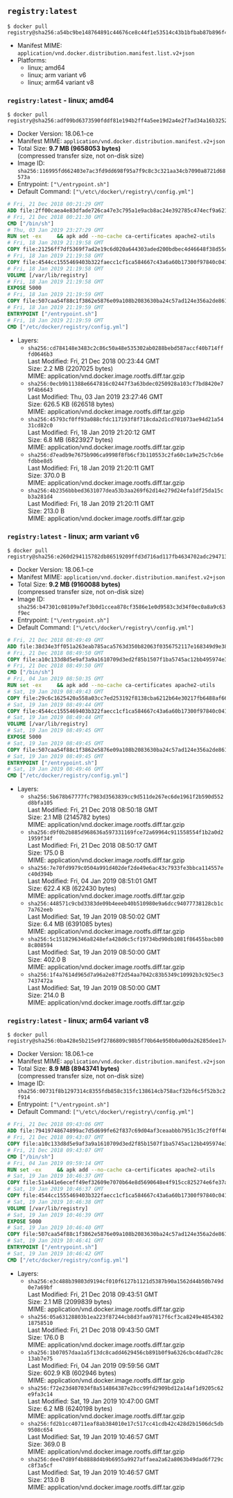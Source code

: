 ## `registry:latest`

```console
$ docker pull registry@sha256:a54bc9be148764891c44676ce8c44f1e53514c43b1bfbab87b896f4b9f0b5d99
```

-	Manifest MIME: `application/vnd.docker.distribution.manifest.list.v2+json`
-	Platforms:
	-	linux; amd64
	-	linux; arm variant v6
	-	linux; arm64 variant v8

### `registry:latest` - linux; amd64

```console
$ docker pull registry@sha256:adf09bd6373590fddf81e194b2ff4a5ee19d2a4e2f7ad34a16b3252460df3a32
```

-	Docker Version: 18.06.1-ce
-	Manifest MIME: `application/vnd.docker.distribution.manifest.v2+json`
-	Total Size: **9.7 MB (9658053 bytes)**  
	(compressed transfer size, not on-disk size)
-	Image ID: `sha256:116995fd662403e7ac3fd9dd698f95a7f9c8c3c321aa34cb7090a8721d68573a`
-	Entrypoint: `["\/entrypoint.sh"]`
-	Default Command: `["\/etc\/docker\/registry\/config.yml"]`

```dockerfile
# Fri, 21 Dec 2018 00:21:29 GMT
ADD file:2ff00caea4e83dfade726ca47e3c795a1e9acb8ac24e392785c474ecf9a621f2 in / 
# Fri, 21 Dec 2018 00:21:30 GMT
CMD ["/bin/sh"]
# Thu, 03 Jan 2019 23:27:29 GMT
RUN set -ex     && apk add --no-cache ca-certificates apache2-utils
# Fri, 18 Jan 2019 21:19:58 GMT
COPY file:21256ff7df5369f7ad2e19c6d020a644303aded200bdbec4d46648f38d55df78 in /bin/registry 
# Fri, 18 Jan 2019 21:19:58 GMT
COPY file:4544cc1555469403b322faecc1cf1ca584667c43a6a60b17300f97840c04196e in /etc/docker/registry/config.yml 
# Fri, 18 Jan 2019 21:19:58 GMT
VOLUME [/var/lib/registry]
# Fri, 18 Jan 2019 21:19:58 GMT
EXPOSE 5000
# Fri, 18 Jan 2019 21:19:59 GMT
COPY file:507caa54f88c1f3862e5876e09a108b2083630ba24c57ad124e356a2de861d62 in /entrypoint.sh 
# Fri, 18 Jan 2019 21:19:59 GMT
ENTRYPOINT ["/entrypoint.sh"]
# Fri, 18 Jan 2019 21:19:59 GMT
CMD ["/etc/docker/registry/config.yml"]
```

-	Layers:
	-	`sha256:cd784148e3483c2c86c50a48e535302ab0288bebd587accf40b714fffd0646b3`  
		Last Modified: Fri, 21 Dec 2018 00:23:44 GMT  
		Size: 2.2 MB (2207025 bytes)  
		MIME: application/vnd.docker.image.rootfs.diff.tar.gzip
	-	`sha256:0ecb9b11388e6647816c02447f3a63bdec0250928a103cf7bd8420e79f4b6643`  
		Last Modified: Thu, 03 Jan 2019 23:27:46 GMT  
		Size: 626.5 KB (626518 bytes)  
		MIME: application/vnd.docker.image.rootfs.diff.tar.gzip
	-	`sha256:45793cf0ff93a088cfdc117193f8f718cda2d1cd701073ae94d21a5431cd82c0`  
		Last Modified: Fri, 18 Jan 2019 21:20:12 GMT  
		Size: 6.8 MB (6823927 bytes)  
		MIME: application/vnd.docker.image.rootfs.diff.tar.gzip
	-	`sha256:d7eadb9e7675b906ca9998f8fb6cf3b110553c2fa60c1a9e25c7cb6efdbbe8d5`  
		Last Modified: Fri, 18 Jan 2019 21:20:11 GMT  
		Size: 370.0 B  
		MIME: application/vnd.docker.image.rootfs.diff.tar.gzip
	-	`sha256:4b2356bbbed3631077dea53b3aa269f62d14e279d24efa1df25da15cb3a281d4`  
		Last Modified: Fri, 18 Jan 2019 21:20:11 GMT  
		Size: 213.0 B  
		MIME: application/vnd.docker.image.rootfs.diff.tar.gzip

### `registry:latest` - linux; arm variant v6

```console
$ docker pull registry@sha256:e260d294115782db86519209ffd3d716ad117fb4634702adc29471371b1b2874
```

-	Docker Version: 18.06.1-ce
-	Manifest MIME: `application/vnd.docker.distribution.manifest.v2+json`
-	Total Size: **9.2 MB (9160088 bytes)**  
	(compressed transfer size, not on-disk size)
-	Image ID: `sha256:b47301c08109a7ef3b0d1ccea878cf3586e1e0d9583c3d34f0ec0a8a9c63f9ec`
-	Entrypoint: `["\/entrypoint.sh"]`
-	Default Command: `["\/etc\/docker\/registry\/config.yml"]`

```dockerfile
# Fri, 21 Dec 2018 08:49:49 GMT
ADD file:38d34e3ff051a263eab785aca5763d350b82063f0356752117e168349d9e3811 in / 
# Fri, 21 Dec 2018 08:49:50 GMT
COPY file:a10c133d8d5e9af3a9a1610709d3ed2f85b1507f1ba5745ac12bb495974e3fe6 in /etc/localtime 
# Fri, 21 Dec 2018 08:49:50 GMT
CMD ["/bin/sh"]
# Fri, 04 Jan 2019 08:50:35 GMT
RUN set -ex     && apk add --no-cache ca-certificates apache2-utils
# Sat, 19 Jan 2019 08:49:43 GMT
COPY file:29c6c1625420a558a03cc7ed253192f8138cba6212b64e30217fb6488af668e2 in /bin/registry 
# Sat, 19 Jan 2019 08:49:44 GMT
COPY file:4544cc1555469403b322faecc1cf1ca584667c43a6a60b17300f97840c04196e in /etc/docker/registry/config.yml 
# Sat, 19 Jan 2019 08:49:44 GMT
VOLUME [/var/lib/registry]
# Sat, 19 Jan 2019 08:49:45 GMT
EXPOSE 5000
# Sat, 19 Jan 2019 08:49:45 GMT
COPY file:507caa54f88c1f3862e5876e09a108b2083630ba24c57ad124e356a2de861d62 in /entrypoint.sh 
# Sat, 19 Jan 2019 08:49:45 GMT
ENTRYPOINT ["/entrypoint.sh"]
# Sat, 19 Jan 2019 08:49:46 GMT
CMD ["/etc/docker/registry/config.yml"]
```

-	Layers:
	-	`sha256:5b678b67777fc7983d3563839cc9d511de267ec6de1961f2b590d552d8bfa105`  
		Last Modified: Fri, 21 Dec 2018 08:50:18 GMT  
		Size: 2.1 MB (2145782 bytes)  
		MIME: application/vnd.docker.image.rootfs.diff.tar.gzip
	-	`sha256:d9f0b2b885d968636a597331169fce72a69964c911558554f1b2a0d21959f34f`  
		Last Modified: Fri, 21 Dec 2018 08:50:17 GMT  
		Size: 175.0 B  
		MIME: application/vnd.docker.image.rootfs.diff.tar.gzip
	-	`sha256:7e70fd9979c0504a991d402def2de49e6ac43c7933fe3bbca114557ec40d394b`  
		Last Modified: Fri, 04 Jan 2019 08:51:01 GMT  
		Size: 622.4 KB (622430 bytes)  
		MIME: application/vnd.docker.image.rootfs.diff.tar.gzip
	-	`sha256:448571c9cbd3383de09b4eeeb40b510980e9a6dcc94077738128cb1c7a762eeb`  
		Last Modified: Sat, 19 Jan 2019 08:50:02 GMT  
		Size: 6.4 MB (6391085 bytes)  
		MIME: application/vnd.docker.image.rootfs.diff.tar.gzip
	-	`sha256:5c1518296346a8248efa428d6c5cf19734bd90db1081f86455bacb808c808594`  
		Last Modified: Sat, 19 Jan 2019 08:50:00 GMT  
		Size: 402.0 B  
		MIME: application/vnd.docker.image.rootfs.diff.tar.gzip
	-	`sha256:1f4a7614d965d7a96a2e87f2d54aa7042c83b5349c10992b3c925ec37437472a`  
		Last Modified: Sat, 19 Jan 2019 08:50:00 GMT  
		Size: 214.0 B  
		MIME: application/vnd.docker.image.rootfs.diff.tar.gzip

### `registry:latest` - linux; arm64 variant v8

```console
$ docker pull registry@sha256:0ba428e5b215e9f2786809c98b5f70b64e950b0a00da26285dee17496984000f
```

-	Docker Version: 18.06.1-ce
-	Manifest MIME: `application/vnd.docker.distribution.manifest.v2+json`
-	Total Size: **8.9 MB (8943741 bytes)**  
	(compressed transfer size, not on-disk size)
-	Image ID: `sha256:00731f8b1297314c8355fdb858c315fc138614cb758acf32bf6c5f52b3c2f914`
-	Entrypoint: `["\/entrypoint.sh"]`
-	Default Command: `["\/etc\/docker\/registry\/config.yml"]`

```dockerfile
# Fri, 21 Dec 2018 09:43:06 GMT
ADD file:79419748674899ac7d5d699fe62f837c69d04af3ceaabbb7951c35c2f0ff46fa in / 
# Fri, 21 Dec 2018 09:43:07 GMT
COPY file:a10c133d8d5e9af3a9a1610709d3ed2f85b1507f1ba5745ac12bb495974e3fe6 in /etc/localtime 
# Fri, 21 Dec 2018 09:43:07 GMT
CMD ["/bin/sh"]
# Fri, 04 Jan 2019 09:59:14 GMT
RUN set -ex     && apk add --no-cache ca-certificates apache2-utils
# Sat, 19 Jan 2019 10:46:37 GMT
COPY file:51a441e6eceff49ef32609e7070b64e8d5690648e4f915cc825274e6fe37aed2 in /bin/registry 
# Sat, 19 Jan 2019 10:46:37 GMT
COPY file:4544cc1555469403b322faecc1cf1ca584667c43a6a60b17300f97840c04196e in /etc/docker/registry/config.yml 
# Sat, 19 Jan 2019 10:46:38 GMT
VOLUME [/var/lib/registry]
# Sat, 19 Jan 2019 10:46:39 GMT
EXPOSE 5000
# Sat, 19 Jan 2019 10:46:40 GMT
COPY file:507caa54f88c1f3862e5876e09a108b2083630ba24c57ad124e356a2de861d62 in /entrypoint.sh 
# Sat, 19 Jan 2019 10:46:41 GMT
ENTRYPOINT ["/entrypoint.sh"]
# Sat, 19 Jan 2019 10:46:42 GMT
CMD ["/etc/docker/registry/config.yml"]
```

-	Layers:
	-	`sha256:e3c488b39803d9194cf010f6127b1121d5387b90a1562d44b50b749d0e7a69bf`  
		Last Modified: Fri, 21 Dec 2018 09:43:51 GMT  
		Size: 2.1 MB (2099839 bytes)  
		MIME: application/vnd.docker.image.rootfs.diff.tar.gzip
	-	`sha256:05a63128803b1ea223f87244cb8d3faa97817f6cf3ca8249e485430218758510`  
		Last Modified: Fri, 21 Dec 2018 09:43:50 GMT  
		Size: 176.0 B  
		MIME: application/vnd.docker.image.rootfs.diff.tar.gzip
	-	`sha256:1b07057daa1a5f13dc8cadd4629456cb891b0f9a6326cbc4dad7c28c13ab7e75`  
		Last Modified: Fri, 04 Jan 2019 09:59:56 GMT  
		Size: 602.9 KB (602946 bytes)  
		MIME: application/vnd.docker.image.rootfs.diff.tar.gzip
	-	`sha256:f72e23d407034f8a514864387e2bcc99fd2909bd12a14af1d9205c62e9fa3c14`  
		Last Modified: Sat, 19 Jan 2019 10:47:00 GMT  
		Size: 6.2 MB (6240198 bytes)  
		MIME: application/vnd.docker.image.rootfs.diff.tar.gzip
	-	`sha256:fd2b1cc40711eaf8ab384010e17c517cc41cdb42c428d2b1506dc5db9508c654`  
		Last Modified: Sat, 19 Jan 2019 10:46:57 GMT  
		Size: 369.0 B  
		MIME: application/vnd.docker.image.rootfs.diff.tar.gzip
	-	`sha256:dee47d89f4b8888d4b9b6955a9927affaea2a62a8063b49dad6f729cc8f3a5cf`  
		Last Modified: Sat, 19 Jan 2019 10:46:57 GMT  
		Size: 213.0 B  
		MIME: application/vnd.docker.image.rootfs.diff.tar.gzip
